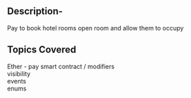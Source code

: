 ## Description-
Pay to book hotel rooms
open room and allow them to occupy

## Topics Covered

Ether - pay smart contract /
modifiers\
visibility \
events \
enums